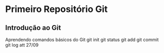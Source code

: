 # Primeiro Repositório Git
## Introdução ao Git
Aprendendo comandos básicos do Git
git init
git status
git add
git commit
git log
att 27/09
